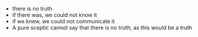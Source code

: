 - there is no truth
- if there was, we could not know it
- if we knew, we could not communicate it
- A pure sceptic cannot say that there is  no truth, as this would be a truth